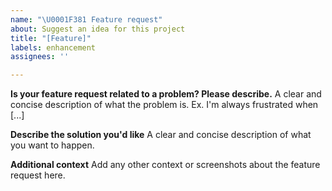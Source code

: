 ```yaml
---
name: "\U0001F381 Feature request"
about: Suggest an idea for this project
title: "[Feature]"
labels: enhancement
assignees: ''

---
```


**Is your feature request related to a problem? Please describe.**
A clear and concise description of what the problem is. Ex. I'm always frustrated when [...]

**Describe the solution you'd like**
A clear and concise description of what you want to happen.

**Additional context**
Add any other context or screenshots about the feature request here.
